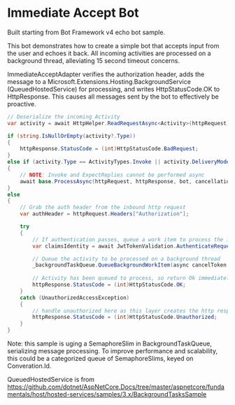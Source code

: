 ﻿# Immediate Accept Bot

Built starting from Bot Framework v4 echo bot sample.

This bot demonstrates how to create a simple bot that accepts input from the user and echoes it back.  All incoming activities are processed on a background thread, alleviating 15 second timeout concerns.

ImmediateAcceptAdapter verifies the authorization header, adds the message to a Microsoft.Extensions.Hosting.BackgroundService (QueuedHostedService) for processing, and writes HttpStatusCode.OK to HttpResponse.  This causes all messages sent by the bot to effectively be proactive.

```cs
// Deserialize the incoming Activity
var activity = await HttpHelper.ReadRequestAsync<Activity>(httpRequest).ConfigureAwait(false);

if (string.IsNullOrEmpty(activity?.Type))
{
	httpResponse.StatusCode = (int)HttpStatusCode.BadRequest;
}
else if (activity.Type == ActivityTypes.Invoke || activity.DeliveryMode == DeliveryModes.ExpectReplies)
{
	// NOTE: Invoke and ExpectReplies cannot be performed async
	await base.ProcessAsync(httpRequest, httpResponse, bot, cancellationToken);
}
else
{
	// Grab the auth header from the inbound http request
	var authHeader = httpRequest.Headers["Authorization"];

	try
	{
		// If authentication passes, queue a work item to process the inbound activity with the bot
		var claimsIdentity = await JwtTokenValidation.AuthenticateRequest(activity, authHeader, CredentialProvider, ChannelProvider, HttpClient).ConfigureAwait(false);

		// Queue the activity to be processed on a background thread
		_backgroundTaskQueue.QueueBackgroundWorkItem(async cancelToken => await ProcessActivityAsync(claimsIdentity, activity, bot.OnTurnAsync, cancelToken).ConfigureAwait(false));
		
		// Activity has been queued to process, so return Ok immediately
		httpResponse.StatusCode = (int)HttpStatusCode.OK;
	}
	catch (UnauthorizedAccessException)
	{
		// handle unauthorized here as this layer creates the http response
		httpResponse.StatusCode = (int)HttpStatusCode.Unauthorized;
	}
}	
```

Note: this sample is uging a SemaphoreSlim in BackgroundTaskQueue, serializing message processing.  To improve performance and scalability, this could be a categorized queue of SemaphoreSlims, keyed on Converation.Id.

QueuedHostedService is from https://github.com/dotnet/AspNetCore.Docs/tree/master/aspnetcore/fundamentals/host/hosted-services/samples/3.x/BackgroundTasksSample
